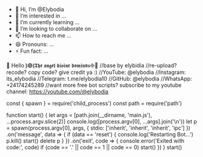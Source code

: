 - 👋 Hi, I’m @Elybodia
- 👀 I’m interested in ...
- 🌱 I’m currently learning ...
- 💞️ I’m looking to collaborate on ...
- 📫 How to reach me ...
- 😄 Pronouns: ...
- ⚡ Fun fact: ...



👋 Hello ⟭𖣐⟬𝕿𝖍𝖊 𝖆𝖓𝖌𝖊𝖑 𝖉𝖎𝖛𝖎𝖓𝖊 𝖉𝖔𝖒𝖎𝖓𝖚𝖘𖢖👋
//base by elybidia 
//re-upload? recode? copy code? give credit ya :)
//YouTube: @elybodia
//Instagram: its_elybodia
//Telegram: t.me/elybodia10
//GitHub: @elybodia
//WhatsApp: +24174245289
//want more free bot scripts? subscribe to my youtube channel: https://youtube.com/@elybodia


const {
   spawn
} = require('child_process')
const path = require('path')

function start() {
   let args = [path.join(__dirname, 'main.js'), ...process.argv.slice(2)]
   console.log([process.argv[0], ...args].join('\n'))
   let p = spawn(process.argv[0], args, {
         stdio: ['inherit', 'inherit', 'inherit', 'ipc']
      })
      .on('message', data => {
         if (data == 'reset') {
            console.log('Restarting Bot...')
            p.kill()
            start()
            delete p
         }
      })
      .on('exit', code => {
         console.error('Exited with code:', code)
         if (code == '.' || code == 1 || code == 0) start()
      })
}
start()
